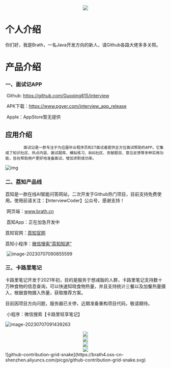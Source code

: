 <div align="center"> <img src="https://readme-typing-svg.herokuapp.com/?lines=为了更好的你, 也为了更好的世界&center=true&font=Roboto&size=27" /></div>

# 个人介绍

​		你们好，我是Brath，一名Java开发方向的新人，请Github各路大佬多多关照。

# 产品介绍

### 	一、面试记APP

​			Github: https://github.com/Guoqing815/interview

​			APK下载：https://www.pgyer.com/interview_app_release

​			Apple：AppStore暂无提供

## 应用介绍

 			面试记是一款专注于为应届毕业程序员和IT面试者提供全方位面试帮助的APP。它集成了知识社区、热点内容、面试题库、模拟练习、BUG社区、贡献题目、意见反馈等多种实用功能，旨在帮助用户更好地准备面试，增加求职成功率。

![img](https://cdn-app-screenshot.pgyer.com/3/b/7/f/5/3b7f592e5961621bfdcf4045ad8ce6c0?x-oss-process=image/resize,m_lfit,h_528,w_528/format,jpg)

### 	二、荔知产品线

​			荔知是一款在线AI智能问答网站，二次开发于Github热门项目，目前支持免费使用。使用前请关注：【InterviewCoder】公众号，感谢支持！

​			 网页端：www.brath.cn

​			 荔知App：正在加急开发中

​     		荔知官网：<a href="https://meznymppws.cloudpages.cn/">荔知官网</a>

​    		 荔知小程序：<a href="https://mp.weixin.qq.com/s/si1B9RdcUP9lkJR-49540w">微信搜索“荔知知道”</a>

​				![image-20230707090855599](https://brath4.oss-cn-shenzhen.aliyuncs.com/picgo/image-20230707090855599.png)

### 	三、卡路里笔记

​				卡路里笔记开发于2021年初，目的是服务于想减脂的人群，卡路里笔记支持数十万种食物的信息查询，可以快速知晓食物热量，并且支持统计三餐以及加餐热量摄入，根据食物摄入热量，获取推荐方案。

​				目前因项目方向问题，服务器已关停，近期准备重构项目代码，敬请期待。

​				小程序：微信搜索【卡路里轻享笔记】

![image-20230707091439263](https://brath4.oss-cn-shenzhen.aliyuncs.com/picgo/image-20230707091439263.png)
<div align="center"> <img src="https://readme-typing-svg.herokuapp.com/?lines=我是分割线······&center=true&font=Roboto&size=27" /></div>
<div align="center"> <img src="https://github-readme-stats.vercel.app/api?username=Guoqing815&show_icons=true&theme=tokyonight" /> </div>
<div align="center"> <img src="https://github-readme-stats.vercel.app/api/top-langs/?username=Guoqing815b" /> </div>
<div align="center"> <img src="https://github-readme-streak-stats.herokuapp.com/?user=Guoqing815" /> </div>
![github-contribution-grid-snake](https://brath4.oss-cn-shenzhen.aliyuncs.com/picgo/github-contribution-grid-snake.svg)

